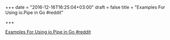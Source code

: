 +++
date = "2016-12-16T16:25:04+03:00"
draft = false
title = "Examples For Using io.Pipe in Go  #reddit"

+++

<p><a href="https://t.co/L2zrniEt0H">Examples For Using io.Pipe in Go  #reddit</a></p>
